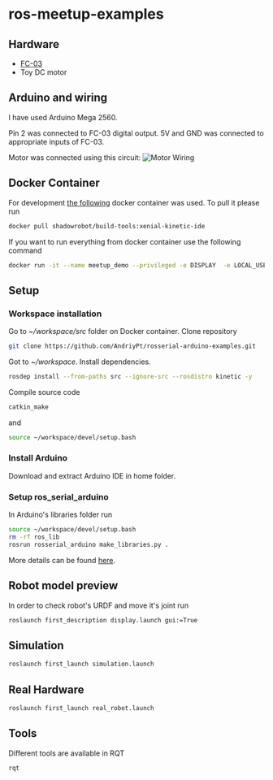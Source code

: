 # ros-meetup-examples
## Hardware 
  * [FC-03](https://www.aliexpress.com/item/Tacho-sensor-Slot-type-Optocoupler-Tacho-generator-Counter-Module-for-Arduino-for-Raspberry-pi/32319062749.html) 
  * Toy DC motor

## Arduino and wiring
I have used Arduino Mega 2560.

Pin 2 was connected to FC-03 digital output.
5V and GND was connected to appropriate inputs of FC-03.

Motor was connected using this circuit:
![Motor Wiring](https://www.codeproject.com/KB/boards-embedded-devices/845211/9.1.jpg "Motor Wiring")

## Docker Container
For development [the following](https://hub.docker.com/r/shadowrobot/build-tools/) docker container was used.
To pull it please run
```bash
docker pull shadowrobot/build-tools:xenial-kinetic-ide
```
If you want to run everything from docker container use the following command
```bash
docker run -it --name meetup_demo --privileged -e DISPLAY  -e LOCAL_USER_ID=$(id -u) -v /dev/ttyUSB0:/dev/ttyUSB0 -v /tmp/.X11-unix:/tmp/.X11-unix:rw shadowrobot/build-tools:xenial-kinetic-ide
```

## Setup

### Workspace installation

Go to *~/workspace/src* folder on Docker container.
Clone repository
```bash
git clone https://github.com/AndriyPt/rosserial-arduino-examples.git
```
Got to *~/workspace*.
Install dependencies.
```bash
rosdep install --from-paths src --ignore-src --rosdistro kinetic -y
```

Compile source code
```bash
catkin_make
```
and
```bash
source ~/workspace/devel/setup.bash
```

### Install Arduino
Download and extract Arduino IDE in home folder.

### Setup ros_serial_arduino
In Arduino's libraries folder run
```bash
source ~/workspace/devel/setup.bash
rm -rf ros_lib
rosrun rosserial_arduino make_libraries.py .
```
More details can be found [here](http://wiki.ros.org/rosserial_arduino/Tutorials/Arduino%20IDE%20Setup).

## Robot model preview
In order to check robot's URDF and move it's joint run
```bash
roslaunch first_description display.launch gui:=True
```

## Simulation
```bash
roslaunch first_launch simulation.launch
```

## Real Hardware 
```bash
roslaunch first_launch real_robot.launch
```

## Tools
Different tools are available in RQT
```bash
rqt
```